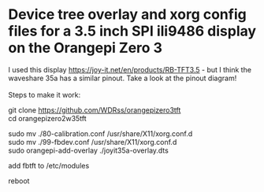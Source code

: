# Device tree overlay and xorg config files for a 3.5 inch SPI ili9486 display on the Orangepi Zero 3

I used this display https://joy-it.net/en/products/RB-TFT3.5 - but I think the waveshare 35a has a similar pinout. Take a look at the pinout diagram! </br>
</br>
Steps to make it work:

git clone https://github.com/WDRss/orangepizero3tft</br>
cd orangepizero2w35tft</br>

sudo mv ./80-calibration.conf /usr/share/X11/xorg.conf.d </br>
sudo mv ./99-fbdev.conf /usr/share/X11/xorg.conf.d</br>
sudo orangepi-add-overlay ./joyit35a-overlay.dts</br>

add fbtft to /etc/modules</br>

reboot
